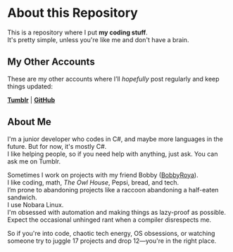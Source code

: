 # About this Repository

This is a repository where I put **my coding stuff**.  
It's pretty simple, unless you're like me and don't have a brain.

## My Other Accounts

These are my other accounts where I’ll *hopefully* post regularly and keep things updated:

[**Tumblr**](https://www.tumblr.com/blog/meisnegative) | [**GitHub**](https://github.com/NegativeCoder01)

## About Me

I'm a junior developer who codes in C#, and maybe more languages in the future. But for now, it's mostly C#.  
I like helping people, so if you need help with anything, just ask. You can ask me on Tumblr.

Sometimes I work on projects with my friend Bobby ([BobbyRoya](https://github.com/Bobbyroya)).  
I like coding, math, *The Owl House*, Pepsi, bread, and tech.  
I’m prone to abandoning projects like a raccoon abandoning a half-eaten sandwich.  
I use Nobara Linux.  
I'm obsessed with automation and making things as lazy-proof as possible.  
Expect the occasional unhinged rant when a compiler disrespects me.

So if you're into code, chaotic tech energy, OS obsessions, or watching someone try to juggle 17 projects and drop 12—you're in the right place.
